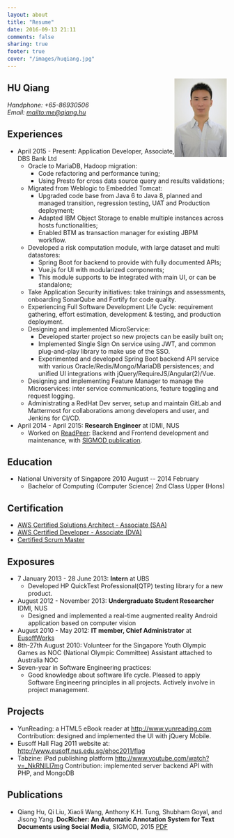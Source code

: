 ```yaml
---
layout: about
title: "Resume"
date: 2016-09-13 21:11
comments: false
sharing: true
footer: true
cover: "/images/huqiang.jpg"
---
```


## HU Qiang
<img src="/assets/img/huqiang.jpg" title="Profile picture of Qiang Hu" alt="This is Hu Qiang's profile picture in resume'" width="120" style="margin-top:-52px; float:right">  

_Handphone:  +65-86930506_  
_Email: <mailto:me@qiang.hu>_  

## Experiences  
* April 2015 - Present: Application Developer, Associate, DBS Bank Ltd    
  * Oracle to MariaDB, Hadoop migration:  
    * Code refactoring and performance tuning;  
    * Using Presto for cross data source query and results validations;  
  * Migrated from Weblogic to Embedded Tomcat:  
    * Upgraded code base from Java 6 to Java 8, planned and managed transition, regression testing, UAT and Production deployment;  
    * Adapted IBM Object Storage to enable multiple instances across hosts functionalities;  
    * Enabled BTM as transaction manager for existing JBPM workflow.  
  * Developed a risk computation module, with large dataset and multi datastores:  
    * Spring Boot for backend to provide with fully documented APIs;
    * Vue.js for UI with modularized components;
    * This module supports to be integrated with main UI, or can be standalone;  
  * Take Application Security initiatives: take trainings and assessments, onboarding SonarQube and Fortify for code quality.
  * Experiencing Full Software Development Life Cycle: requirement gathering, effort estimation, development & testing, and production deployment.  
  * Designing and implemented MicroService: 
    * Developed starter project so new projects can be easily built on;
    * Implemented Single Sign On service using JWT, and common plug-and-play library to make use of the SSO. 
    * Experimented and developed Spring Boot backend API service with various Oracle/Redis/Mongo/MariaDB persistences; and unified UI integrations with jQuery/RequireJS/Angular(2)/Vue.  
  * Designing and implementing Feature Manager to manage the Microservices: inter service communications, feature toggling and request logging.  
  * Administrating a RedHat Dev server, setup and maintain GitLab and Mattermost for collaborations among developers and user, and Jenkins for CI/CD.    
* April 2014 - April 2015: **Research Engineer** at IDMI, NUS  
  * Worked on [ReadPeer](http://readpeer.com): Backend and Frontend development and maintenance, with [SIGMOD publication](docricher.pdf).  

## Education  
* National University of Singapore 2010 August -- 2014 February  
  * Bachelor of Computing (Computer Science) 2nd Class Upper (Hons)

## Certification
* [AWS Certified Solutions Architect - Associate (SAA)](https://www.certmetrics.com/amazon/public/badge.aspx?i=1&t=c&d=2017-10-23&ci=AWS00330872)  
* [AWS Certified Developer - Associate (DVA)](https://www.certmetrics.com/amazon/public/badge.aspx?i=2&t=c&d=2019-02-26&ci=AWS00330872)
* [Certified Scrum Master](CSM_Certificate.pdf)

## Exposures  
* 7 January 2013 - 28 June 2013: **Intern** at UBS  
	* Developed HP QuickTest Professional(QTP) testing library for a new product.
* August 2012 - November 2013: **Undergraduate Student Researcher** IDMI, NUS   
	* Designed and implemented a real-time augmented reality Android application based on computer vision
* August 2010 - May 2012: **IT member, Chief Administrator** at  [EusoffWorks](https://www.facebook.com/eusoffworks)  
* 8th-27th August 2010: Volunteer for the Singapore Youth Olympic Games as NOC (National Olympic Committee) Assistant attached to Australia NOC  
*	Seven-year in Software Engineering practices:  
	* Good knowledge about software life cycle. Pleased to apply Software Engineering principles in all projects. Actively involve in project management.

## Projects  
* YunReading: a HTML5 eBook reader at <http://www.yunreading.com>
	Contribution: designed and implemented the UI with jQuery Mobile.  
* Eusoff Hall Flag 2011 website at: <http://www.eusoff.nus.edu.sg/ehoc2011/flag>
* Tabzine: iPad publishing platform <http://www.youtube.com/watch?v=_NkRNILI7mg>
	Contribution: implemented server backend API with PHP, and MongoDB  

## Publications  
* Qiang Hu, Qi Liu, Xiaoli Wang, Anthony K.H. Tung, Shubham Goyal, and Jisong Yang. __DocRicher: An Automatic Annotation System for Text Documents using Social Media__,  SIGMOD, 2015 [PDF](docricher.pdf)
